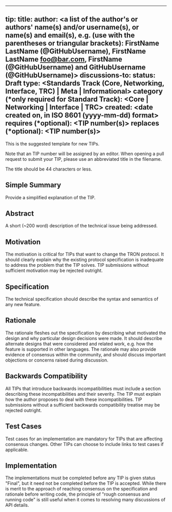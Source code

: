 
---
tip: <to be assigned>
title: <TIP title>
author: <a list of the author's or authors' name(s) and/or username(s), or name(s) and email(s), e.g. (use with the parentheses or triangular brackets): FirstName LastName (@GitHubUsername), FirstName LastName <foo@bar.com>, FirstName (@GitHubUsername) and GitHubUsername (@GitHubUsername)>
discussions-to: <URL>
status: Draft
type: <Standards Track (Core, Networking, Interface, TRC)  | Meta | Informational>
category (*only required for Standard Track): <Core | Networking | Interface | TRC>
created: <date created on, in ISO 8601 (yyyy-mm-dd) format>
requires (*optional): <TIP number(s)>
replaces (*optional): <TIP number(s)>
---  

This is the suggested template for new TIPs.

Note that an TIP number will be assigned by an editor. When opening a pull request to submit your TIP, please use an abbreviated title in the filename.

The title should be 44 characters or less.

## Simple Summary

Provide a simplified explanation of the TIP.

## Abstract

A short (~200 word) description of the technical issue being addressed.

## Motivation

The motivation is critical for TIPs that want to change the TRON protocol. It should clearly explain why the existing protocol specification is inadequate to address the problem that the TIP solves. TIP submissions without sufficient motivation may be rejected outright.

## Specification

The technical specification should describe the syntax and semantics of any new feature. 

## Rationale

The rationale fleshes out the specification by describing what motivated the design and why particular design decisions were made. It should describe alternate designs that were considered and related work, e.g. how the feature is supported in other languages. The rationale may also provide evidence of consensus within the community, and should discuss important objections or concerns raised during discussion.

## Backwards Compatibility

All TIPs that introduce backwards incompatibilities must include a section describing these incompatibilities and their severity. The TIP must explain how the author proposes to deal with these incompatibilities. TIP submissions without a sufficient backwards compatibility treatise may be rejected outright.

## Test Cases

Test cases for an implementation are mandatory for TIPs that are affecting consensus changes. Other TIPs can choose to include links to test cases if applicable.

## Implementation

The implementations must be completed before any TIP is given status "Final", but it need not be completed before the TIP is accepted. While there is merit to the approach of reaching consensus on the specification and rationale before writing code, the principle of "rough consensus and running code" is still useful when it comes to resolving many discussions of API details.

